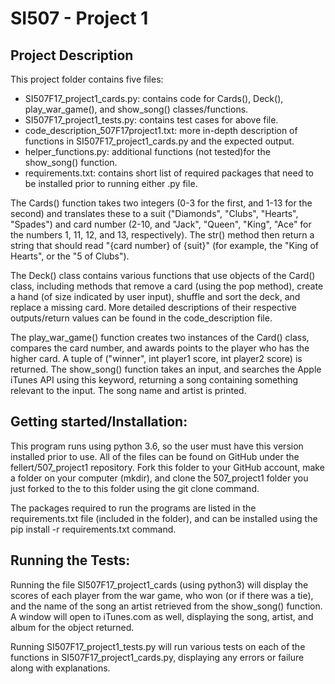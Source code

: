 <h1>SI507 - Project 1</h1>

<h2>Project Description</h2>
  This project folder contains five files:
  <ul>
    <li>SI507F17_project1_cards.py: contains code for Cards(), Deck(),
    play_war_game(), and show_song() classes/functions.
    </li>
    <li>SI507F17_project1_tests.py: contains test cases for above file.
    </li>
    <li>code_description_507F17project1.txt: more in-depth description
    of functions in SI507F17_project1_cards.py and the expected output.
    </li>
    <li>helper_functions.py: additional functions (not tested)for the
    show_song() function.
    </li>
    <li>requirements.txt: contains short list of required packages that
    need to be installed prior to running either .py file.
    </li>
  </ul>

  The Cards() function takes two integers (0-3 for the first, and 1-13 for the
  second) and translates these to a suit ("Diamonds", "Clubs", "Hearts",
  "Spades") and card number (2-10, and "Jack", "Queen", "King", "Ace" for the
  numbers 1, 11, 12, and 13, respectively). The str() method then return a
  string that should read "{card number} of {suit}" (for example, the "King
  of Hearts", or the "5 of Clubs").

  The Deck() class contains various functions that use objects of the Card()
  class, including methods that remove a card (using the pop method),
  create a hand (of size indicated by user input), shuffle and sort
  the deck, and replace a missing card. More detailed descriptions of their
  respective outputs/return values can be found in the code_description file.

  The play_war_game() function creates two instances of the Card() class,
  compares the card number, and awards points to the player who has the
  higher card. A tuple of ("winner", int player1 score, int player2 score)
  is returned. The show_song() function takes an input, and searches the
  Apple iTunes API using this keyword, returning a song containing something
  relevant to the input. The song name and artist is printed.


<h2>Getting started/Installation:</h2>
  This program runs using python 3.6, so the user must have this version
  installed prior to use. All of the files can be found on GitHub under
  the fellert/507_project1 repository. Fork this folder to your GitHub account,
  make a folder on your computer (mkdir), and clone the 507_project1 folder you
  just forked to the to this folder using the git clone <url> command.

  The packages required to run the programs are listed in the requirements.txt
  file (included in the folder), and can be installed using the
  pip install -r requirements.txt command.

<h2>Running the Tests:</h2>
  Running the file SI507F17_project1_cards (using python3) will display the
  scores of each player from the war game, who won (or if there was
  a tie), and the name of the song an artist retrieved from the show_song()
  function. A window will open to iTunes.com as well, displaying the
  song, artist, and album for the object returned.

  Running SI507F17_project1_tests.py will run various tests on each of the
  functions in SI507F17_project1_cards.py, displaying any errors or failure
  along with explanations.
